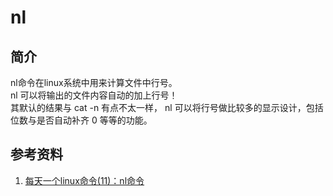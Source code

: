 # nl

## 简介

nl命令在linux系统中用来计算文件中行号。  
nl 可以将输出的文件内容自动的加上行号！  
其默认的结果与 cat -n 有点不太一样， nl 可以将行号做比较多的显示设计，包括位数与是否自动补齐 0 等等的功能。  

## 参考资料

1. [每天一个linux命令(11)：nl命令](https://www.cnblogs.com/peida/archive/2012/11/01/2749048.html)
